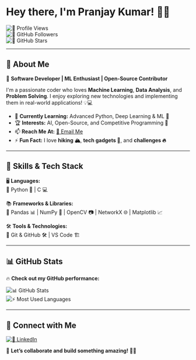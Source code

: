 # Hey there, I'm Pranjay Kumar! 👋😃  

![👀 Profile Views](https://komarev.com/ghpvc/?username=pranjaykumar926&color=blue)  
![🚀 GitHub Followers](https://img.shields.io/github/followers/pranjaykumar926?style=social)  
![🌟 GitHub Stars](https://img.shields.io/github/stars/pranjaykumar926?style=social)  

---

## 🚀 About Me  

🎯 **Software Developer | ML Enthusiast | Open-Source Contributor**  

I'm a passionate coder who loves **Machine Learning**, **Data Analysis**, and **Problem Solving**. I enjoy exploring new technologies and implementing them in real-world applications! 💡💻  

- 🌱 **Currently Learning:** Advanced Python, Deep Learning & ML 🤖  
- 🏆 **Interests:** AI, Open-Source, and Competitive Programming 🚀  
- 📫 **Reach Me At:** [📧 Email Me](mailto:pranjaykumar926@gmail.com)  
- ⚡ **Fun Fact:** I love **hiking 🏔️**, **tech gadgets 🤖**, and **challenges 🔥**  

---

## 🚀 Skills & Tech Stack  

🖥️ **Languages:**  
🔹 Python 🐍 | C 💻  

📚 **Frameworks & Libraries:**  
🔹 Pandas 📊 | NumPy 🔢 | OpenCV 📷 | NetworkX 🌐 | Matplotlib 📈  

🛠️ **Tools & Technologies:**  
🔹 Git & GitHub 🛠️ | VS Code 🏗️  

---

## 📊 GitHub Stats  

🔥 **Check out my GitHub performance:**  

![📊 GitHub Stats](https://github-readme-stats.vercel.app/api?username=pranjaykumar926&show_icons=true&theme=radical)  
![⚡ Most Used Languages](https://github-readme-stats.vercel.app/api/top-langs/?username=pranjaykumar926&layout=compact&theme=radical)  

---

## 🤝 Connect with Me  

[![💼 LinkedIn](https://img.shields.io/badge/LinkedIn-Connect-blue?logo=linkedin)](https://www.linkedin.com/in/pranjay-kumar-991033314/)  

💬 **Let’s collaborate and build something amazing!** 🚀✨
